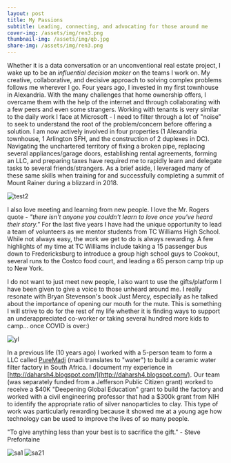 ```yaml
---
layout: post
title: My Passions
subtitle: Leading, connecting, and advocating for those around me 
cover-img: /assets/img/ren3.png
thumbnail-img: /assets/img/qb.jpg
share-img: /assets/img/ren3.png
---
```


Whether it is a data conversation or an unconventional real estate project, I wake up to be an *influential decision maker* on the teams I work on. My creative, collaborative, and decisive approach to solving complex problems follows me wherever I go. Four years ago, I invested in my first townhouse in Alexandria. With the many challenges that home ownership offers, I overcame them with the help of the internet and through collaborating with a few peers and even some strangers. Working with tenants is very similar to the daily work I face at Microsoft - I need to filter through a lot of "noise" to seek to understand the root of the problem/concern before offering a solution. I am now actively involved in four properties (1 Alexandria townhouse, 1 Arlington SFH, and the construction of 2 duplexes in DC). Navigating the unchartered territory of fixing a broken pipe, replacing several appliances/garage doors, establishing rental agreements, forming an LLC, and preparing taxes have required me to rapidly learn and delegate tasks to several friends/strangers. As a brief aside, I leveraged many of these same skills when training for and successfully completing a summit of Mount Rainer during a blizzard in 2018.

![test2](https://daharsh4.github.io/assets/img/realpicture.png)

I also love meeting and learning from new people. I love the Mr. Rogers quote - *"there isn't anyone you couldn't learn to love once you've heard their story."* For the last five years I have had the unique opportunity to lead a team of volunteers as we mentor students from TC Williams High School. While not always easy, the work we get to do is always rewarding. A few highlights of my time at TC Williams include taking a 15 passenger bus down to Fredericksburg to introduce a group high school guys to Cookout, several runs to the Costco food court, and leading a 65 person camp trip up to New York.  

I do not want to just meet new people, I also want to use the gifts/platform I have been given to give a voice to those unheard around me. I really resonate with Bryan Stevenson's book Just Mercy, especially as he talked about the importance of opening our mouth for the mute. This is something I will strive to do for the rest of my life whether it is finding ways to support an underappreciated co-worker or taking several hundred more kids to camp... once COVID is over:)

![yl](https://daharsh4.github.io/assets/img/ylpicture.png)

In a previous life (10 years ago) I worked with a 5-person team to form a LLC called [PureMadi](https://www.puremadi.org) (madi translates to "water") to build a ceramic water filter factory in South Africa. I document my experience in [http://daharsh4.blogspot.com/](http://daharsh4.blogspot.com/). Our team (was separately funded from a Jefferson Public Citizen grant) worked to receive a $40K "Deepening Global Education" grant to build the factory and worked with a civil engineering professor that had a $300k grant from NIH to identify the appropriate ratio of silver nanoparticles to clay. This type of work was particularly rewarding because it showed me at a young age how technology can be used to improve the lives of so many people. 

"To give anything less than your best is to sacrifice the gift." - Steve Prefontaine

![sa1](https://daharsh4.github.io/assets/img/sa.png)
![sa21](https://daharsh4.github.io/assets/img/sa2.png)

